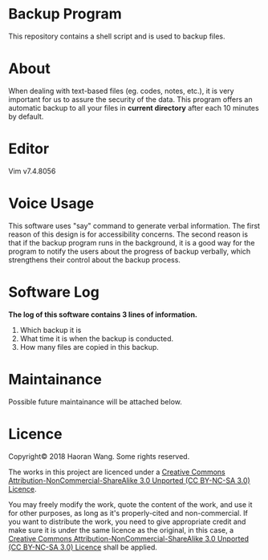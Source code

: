 # Backup Program
This repository contains a shell script and is used to backup files.

# About
When dealing with text-based files (eg. codes, notes, etc.), it is very important for us to assure the security of the data. This program offers an automatic backup to all your files in **current directory** after each 10 minutes by default.

# Editor
Vim v7.4.8056

# Voice Usage
This software uses "say" command to generate verbal information. The first reason of this design is for accessibility concerns. The second reason is that if the backup program runs in the background, it is a good way for the program to notify the users about the progress of backup verbally, which strengthens their control about the backup process.

# Software Log
**The log of this software contains 3 lines of information.**

 1. Which backup it is
 2. What time it is when the backup is conducted.
 3. How many files are copied in this backup.

# Maintainance
Possible future maintainance will be attached below.

# Licence
Copyright© 2018 Haoran Wang. Some rights reserved.

The works in this project are licenced under a [Creative Commons Attribution-NonCommercial-ShareAlike 3.0 Unported (CC BY-NC-SA 3.0) Licence](https://creativecommons.org/licenses/by-nc-sa/3.0/deed.en_US).

You may freely modify the work, quote the content of the work, and use it for other purposes, as long as it's properly-cited and non-commercial. If you want to distribute the work, you need to give appropriate credit and make sure it is under the same licence as the original, in this case, a [Creative Commons Attribution-NonCommercial-ShareAlike 3.0 Unported (CC BY-NC-SA 3.0) Licence](https://creativecommons.org/licenses/by-nc-sa/3.0/deed.en_US) shall be applied.
